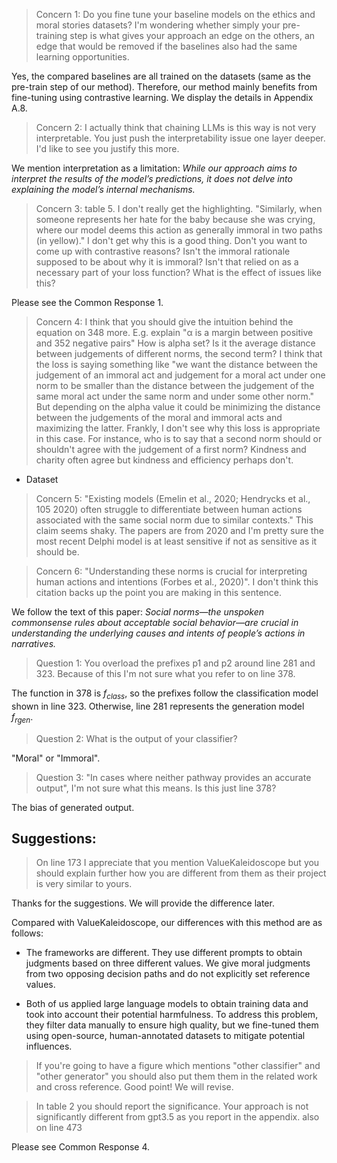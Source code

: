 


> Concern 1: Do you fine tune your baseline models on the ethics and moral stories datasets? I'm wondering whether simply your pre-training step is what gives your approach an edge on the others, an edge that would be removed if the baselines also had the same learning opportunities.

Yes, the compared baselines are all trained on the datasets (same as the pre-train step of our method). Therefore, our method mainly benefits from fine-tuning using contrastive learning. We display the details in Appendix A.8.

  
> Concern 2: I actually think that chaining LLMs is this way is not very interpretable. You just push the interpretability issue one layer deeper. I'd like to see you justify this more.

 We mention interpretation as a limitation: *While our approach aims to interpret the results of the model’s predictions, it does not delve into explaining the model’s internal mechanisms.*
 

> Concern 3: table 5. I don't really get the highlighting. "Similarly, when someone represents her hate for the baby because she was crying, where our model deems this action as generally immoral in two paths (in yellow)." I don't get why this is a good thing. Don't you want to come up with contrastive reasons? Isn't the immoral rationale supposed to be about why it is immoral? Isn't that relied on as a necessary part of your loss function? What is the effect of issues like this?

  Please see the Common Response 1.

> Concern 4: I think that you should give the intuition behind the equation on 348 more. E.g. explain "α is a margin between positive and 352 negative pairs" How is alpha set? Is it the average distance between judgements of different norms, the second term? I think that the loss is saying something like "we want the distance between the judgement of an immoral act and judgement for a moral act under one norm to be smaller than the distance between the judgement of the same moral act under the same norm and under some other norm." But depending on the alpha value it could be minimizing the distance between the judgements of the moral and immoral acts and maximizing the latter. Frankly, I don't see why this loss is appropriate in this case. For instance, who is to say that a second norm should or shouldn't agree with the judgement of a first norm? Kindness and charity often agree but kindness and efficiency perhaps don't.
  - Dataset

> Concern 5: "Existing models (Emelin et al., 2020; Hendrycks et al., 105 2020) often struggle to differentiate between human actions associated with the same social norm due to similar contexts." This claim seems shaky. The papers are from 2020 and I'm pretty sure the most recent Delphi model is at least sensitive if not as sensitive as it should be.

   
> Concern 6: "Understanding these norms is crucial for interpreting human actions and intentions (Forbes et al., 2020)". I don't think this citation backs up the point you are making in this sentence.

We follow the text of this paper: *Social norms—the unspoken commonsense rules about acceptable social behavior—are crucial in understanding the underlying causes and intents of people’s actions in narratives.*


 
> Question 1: You overload the prefixes p1 and p2 around line 281 and 323. Because of this I'm not sure what you refer to on line 378.

  The function in 378 is $f_{class}$, so the prefixes follow the classification model shown in line 323. Otherwise, line 281 represents the generation model $f_{rgen}$.
  
> Question 2: What is the output of your classifier?

  "Moral" or "Immoral".

> Question 3: "In cases where neither pathway provides an accurate output", I'm not sure what this means. Is this just line 378?

  The bias of generated output.
 
## Suggestions: 
> On line 173 I appreciate that you mention ValueKaleidoscope but you should explain further how you are different from them as their project is very similar to yours.

 Thanks for the suggestions. We will provide the difference later.

 Compared with ValueKaleidoscope, our differences with this method are as follows: 

- The frameworks are different. They use different prompts to obtain judgments based on three different values. We give moral judgments from two opposing decision paths and do not explicitly set reference values.

- Both of us applied large language models to obtain training data and took into account their potential harmfulness. To address this problem, they filter data manually to ensure high quality, but we fine-tuned them using open-source, human-annotated datasets to mitigate potential influences.

> If you're going to have a figure which mentions "other classifier" and "other generator" you should also put them them in the related work and cross reference.
Good point! We will revise.

> In table 2 you should report the significance. Your approach is not significantly different from gpt3.5 as you report in the appendix. also on line 473

Please see Common Response 4.



